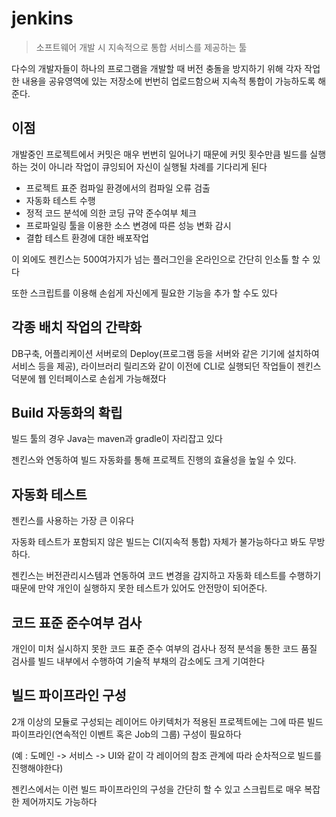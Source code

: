 # jenkins

> 소프트웨어 개발 시 지속적으로 통합 서비스를 제공하는 툴

다수의 개발자들이 하나의 프로그램을 개발할 때 버전 충돌을 방지하기 위해 각자 작업한 내용을 공유영역에 있는 저장소에 번번히 업로드함으써 지속적 통합이 가능하도록 해준다.

## 이점

개발중인 프로젝트에서 커밋은 매우 번번히 일어나기 때문에 커밋 횟수만큼 빌드를 실행하는 것이 아니라 작업이 큐잉되어 자신이 실행될 차례를 기다리게 된다

- 프로젝트 표준 컴파일 환경에서의 컴파일 오류 검출
- 자동화 테스트 수행
- 정적 코드 분석에 의한 코딩 규약 준수여부 체크
- 프로파일링 툴을 이용한 소스 변경에 따른 성능 변화 감시
- 결합 테스트 환경에 대한 배포작업

이 외에도 젠킨스는 500여가지가 넘는 플러그인을 온라인으로 간단히 인소톨 할 수 있다

또한 스크립트를 이용해 손쉽게 자신에게 필요한 기능을 추가 할 수도 있다

## 각종 배치 작업의 간략화

DB구축, 어플리케이션 서버로의 Deploy(프로그램 등을 서버와 같은 기기에 설치하여 서비스 등을 제공), 라이브러리 릴리즈와 같이 이전에 CLI로 실행되던 작업들이 젠킨스 덕분에 웹 인터페이스로 손쉽게 가능해졌다

## Build 자동화의 확립

빌드 툴의 경우 Java는 maven과 gradle이 자리잡고 있다

젠킨스와 연동하여 빌드 자동화를 통해 프로젝트 진행의 효율성을 높일 수 있다.

## 자동화 테스트

젠킨스를 사용하는 가장 큰 이유다

자동화 테스트가 포함되지 않은 빌드는 CI(지속적 통합) 자체가 불가능하다고 봐도 무방하다. 

젠킨스는 버전관리시스템과 연동하여 코드 변경을 감지하고 자동화 테스트를 수행하기 때문에 만약 개인이 실행하지 못한 테스트가 있어도 안전망이 되어준다.

## 코드 표준 준수여부 검사

개인이 미처 실시하지 못한 코드 표준 준수 여부의 검사나 정적 분석을 통한 코드 품질 검사를 빌드 내부에서 수행하여 기술적 부채의 감소에도 크게 기여한다

## 빌드 파이프라인 구성

2개 이상의 모듈로 구성되는 레이어드 아키텍처가 적용된 프로젝트에는 그에 따른 빌드 파이프라인(연속적인 이벤트 혹은 Job의 그룹) 구성이 필요하다

(예 : 도메인 -> 서비스 -> UI와 같이 각 레이어의 참조 관계에 따라 순차적으로 빌드를 진행해야한다)

젠킨스에서는 이런 빌드 파이프라인의 구성을 간단히 할 수 있고 스크립트로 매우 복잡한 제어까지도 가능하다